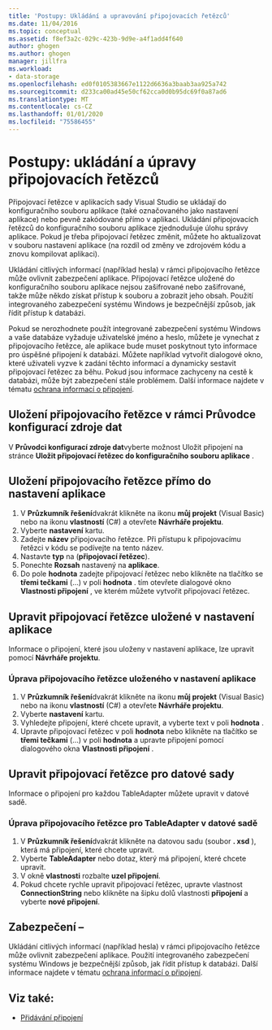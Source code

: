 ```yaml
---
title: 'Postupy: Ukládání a upravování připojovacích řetězců'
ms.date: 11/04/2016
ms.topic: conceptual
ms.assetid: f8ef3a2c-029c-423b-9d9e-a4f1add4f640
author: ghogen
ms.author: ghogen
manager: jillfra
ms.workload:
- data-storage
ms.openlocfilehash: ed0f0105383667e1122d6636a3baab3aa925a742
ms.sourcegitcommit: d233ca00ad45e50cf62cca0d0b95dc69f0a87ad6
ms.translationtype: MT
ms.contentlocale: cs-CZ
ms.lasthandoff: 01/01/2020
ms.locfileid: "75586455"
---
```

# <a name="how-to-save-and-edit-connection-strings"></a>Postupy: ukládání a úpravy připojovacích řetězců
Připojovací řetězce v aplikacích sady Visual Studio se ukládají do konfiguračního souboru aplikace (také označovaného jako nastavení aplikace) nebo pevně zakódované přímo v aplikaci. Ukládání připojovacích řetězců do konfiguračního souboru aplikace zjednodušuje úlohu správy aplikace. Pokud je třeba připojovací řetězec změnit, můžete ho aktualizovat v souboru nastavení aplikace (na rozdíl od změny ve zdrojovém kódu a znovu kompilovat aplikaci).

Ukládání citlivých informací (například hesla) v rámci připojovacího řetězce může ovlivnit zabezpečení aplikace. Připojovací řetězce uložené do konfiguračního souboru aplikace nejsou zašifrované nebo zašifrované, takže může někdo získat přístup k souboru a zobrazit jeho obsah. Použití integrovaného zabezpečení systému Windows je bezpečnější způsob, jak řídit přístup k databázi.

Pokud se nerozhodnete použít integrované zabezpečení systému Windows a vaše databáze vyžaduje uživatelské jméno a heslo, můžete je vynechat z připojovacího řetězce, ale aplikace bude muset poskytnout tyto informace pro úspěšné připojení k databázi. Můžete například vytvořit dialogové okno, které uživateli vyzve k zadání těchto informací a dynamicky sestavit připojovací řetězec za běhu. Pokud jsou informace zachyceny na cestě k databázi, může být zabezpečení stále problémem.
Další informace najdete v tématu [ochrana informací o připojení](/dotnet/framework/data/adonet/protecting-connection-information).

## <a name="to-save-a-connection-string-from-within-the-data-source-configuration-wizard"></a>Uložení připojovacího řetězce v rámci Průvodce konfigurací zdroje dat
V **Průvodci konfigurací zdroje dat**vyberte možnost Uložit připojení na stránce **Uložit připojovací řetězec do konfiguračního souboru aplikace** .

## <a name="to-save-a-connection-string-directly-into-application-settings"></a>Uložení připojovacího řetězce přímo do nastavení aplikace
1. V **Průzkumník řešení**dvakrát klikněte na ikonu **můj projekt** (Visual Basic) nebo na ikonu **vlastností** (C#) a otevřete **Návrháře projektu**.
1. Vyberte **nastavení** kartu.
1. Zadejte **název** připojovacího řetězce. Při přístupu k připojovacímu řetězci v kódu se podívejte na tento název.
1. Nastavte **typ** na (**připojovací řetězec**).
1. Ponechte **Rozsah** nastavený na **aplikace**.
1. Do pole **hodnota** zadejte připojovací řetězec nebo klikněte na tlačítko se **třemi tečkami** (...) v poli **hodnota** . tím otevřete dialogové okno **Vlastnosti připojení** , ve kterém můžete vytvořit připojovací řetězec.

## <a name="edit-connection-strings-stored-in-application-settings"></a>Upravit připojovací řetězce uložené v nastavení aplikace
Informace o připojení, které jsou uloženy v nastavení aplikace, lze upravit pomocí **Návrháře projektu**.

### <a name="to-edit-a-connection-string-stored-in-application-settings"></a>Úprava připojovacího řetězce uloženého v nastavení aplikace
1. V **Průzkumník řešení**dvakrát klikněte na ikonu **můj projekt** (Visual Basic) nebo na ikonu **vlastností** (C#) a otevřete **Návrháře projektu**.
1. Vyberte **nastavení** kartu.
1. Vyhledejte připojení, které chcete upravit, a vyberte text v poli **hodnota** .
1. Upravte připojovací řetězec v poli **hodnota** nebo klikněte na tlačítko se **třemi tečkami** (...) v poli **hodnota** a upravte připojení pomocí dialogového okna **Vlastnosti připojení** .

## <a name="edit-connection-strings-for-datasets"></a>Upravit připojovací řetězce pro datové sady
Informace o připojení pro každou TableAdapter můžete upravit v datové sadě.

### <a name="to-edit-a-connection-string-for-a-tableadapter-in-a-dataset"></a>Úprava připojovacího řetězce pro TableAdapter v datové sadě
1. V **Průzkumník řešení**dvakrát klikněte na datovou sadu (soubor **. xsd** ), která má připojení, které chcete upravit.
1. Vyberte **TableAdapter** nebo dotaz, který má připojení, které chcete upravit.
1. V okně **vlastnosti** rozbalte **uzel připojení**.
1. Pokud chcete rychle upravit připojovací řetězec, upravte vlastnost **ConnectionString** nebo klikněte na šipku dolů vlastnosti **připojení** a vyberte **nové připojení**.

## <a name="security"></a>Zabezpečení –
Ukládání citlivých informací (například hesla) v rámci připojovacího řetězce může ovlivnit zabezpečení aplikace. Použití integrovaného zabezpečení systému Windows je bezpečnější způsob, jak řídit přístup k databázi.
Další informace najdete v tématu [ochrana informací o připojení](/dotnet/framework/data/adonet/protecting-connection-information).

## <a name="see-also"></a>Viz také:

- [Přidávání připojení](../data-tools/add-new-connections.md)

